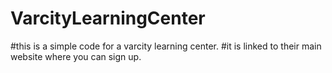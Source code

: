 # VarcityLearningCenter
#this is a simple code for a varcity learning center. 
#it is linked to their main website where you can sign up.
